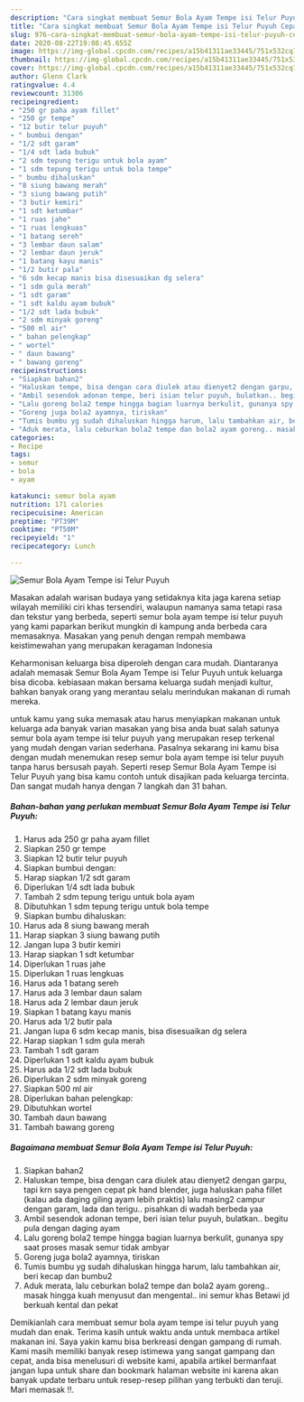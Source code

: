 ```yaml
---
description: "Cara singkat membuat Semur Bola Ayam Tempe isi Telur Puyuh Cepat"
title: "Cara singkat membuat Semur Bola Ayam Tempe isi Telur Puyuh Cepat"
slug: 976-cara-singkat-membuat-semur-bola-ayam-tempe-isi-telur-puyuh-cepat
date: 2020-08-22T19:08:45.655Z
image: https://img-global.cpcdn.com/recipes/a15b41311ae33445/751x532cq70/semur-bola-ayam-tempe-isi-telur-puyuh-foto-resep-utama.jpg
thumbnail: https://img-global.cpcdn.com/recipes/a15b41311ae33445/751x532cq70/semur-bola-ayam-tempe-isi-telur-puyuh-foto-resep-utama.jpg
cover: https://img-global.cpcdn.com/recipes/a15b41311ae33445/751x532cq70/semur-bola-ayam-tempe-isi-telur-puyuh-foto-resep-utama.jpg
author: Glenn Clark
ratingvalue: 4.4
reviewcount: 31306
recipeingredient:
- "250 gr paha ayam fillet"
- "250 gr tempe"
- "12 butir telur puyuh"
- " bumbui dengan"
- "1/2 sdt garam"
- "1/4 sdt lada bubuk"
- "2 sdm tepung terigu untuk bola ayam"
- "1 sdm tepung terigu untuk bola tempe"
- " bumbu dihaluskan"
- "8 siung bawang merah"
- "3 siung bawang putih"
- "3 butir kemiri"
- "1 sdt ketumbar"
- "1 ruas jahe"
- "1 ruas lengkuas"
- "1 batang sereh"
- "3 lembar daun salam"
- "2 lembar daun jeruk"
- "1 batang kayu manis"
- "1/2 butir pala"
- "6 sdm kecap manis bisa disesuaikan dg selera"
- "1 sdm gula merah"
- "1 sdt garam"
- "1 sdt kaldu ayam bubuk"
- "1/2 sdt lada bubuk"
- "2 sdm minyak goreng"
- "500 ml air"
- " bahan pelengkap"
- " wortel"
- " daun bawang"
- " bawang goreng"
recipeinstructions:
- "Siapkan bahan2"
- "Haluskan tempe, bisa dengan cara diulek atau dienyet2 dengan garpu, tapi krn saya pengen cepat pk hand blender, juga haluskan paha fillet (kalau ada daging giling ayam lebih praktis) lalu masing2 campur dengan garam, lada dan terigu.. pisahkan di wadah berbeda yaa"
- "Ambil sesendok adonan tempe, beri isian telur puyuh, bulatkan.. begitu pula dengan daging ayam"
- "Lalu goreng bola2 tempe hingga bagian luarnya berkulit, gunanya spy saat proses masak semur tidak ambyar"
- "Goreng juga bola2 ayamnya, tiriskan"
- "Tumis bumbu yg sudah dihaluskan hingga harum, lalu tambahkan air, beri kecap dan bumbu2"
- "Aduk merata, lalu ceburkan bola2 tempe dan bola2 ayam goreng.. masak hingga kuah menyusut dan mengental.. ini semur khas Betawi jd berkuah kental dan pekat"
categories:
- Recipe
tags:
- semur
- bola
- ayam

katakunci: semur bola ayam 
nutrition: 171 calories
recipecuisine: American
preptime: "PT39M"
cooktime: "PT50M"
recipeyield: "1"
recipecategory: Lunch

---
```



![Semur Bola Ayam Tempe isi Telur Puyuh](https://img-global.cpcdn.com/recipes/a15b41311ae33445/751x532cq70/semur-bola-ayam-tempe-isi-telur-puyuh-foto-resep-utama.jpg)

Masakan adalah warisan budaya yang setidaknya kita jaga karena setiap wilayah memiliki ciri khas tersendiri, walaupun namanya sama tetapi rasa dan tekstur yang berbeda, seperti semur bola ayam tempe isi telur puyuh yang kami paparkan berikut mungkin di kampung anda berbeda cara memasaknya. Masakan yang penuh dengan rempah membawa keistimewahan yang merupakan keragaman Indonesia

Keharmonisan keluarga bisa diperoleh dengan cara mudah. Diantaranya adalah memasak Semur Bola Ayam Tempe isi Telur Puyuh untuk keluarga bisa dicoba. kebiasaan makan bersama keluarga sudah menjadi kultur, bahkan banyak orang yang merantau selalu merindukan makanan di rumah mereka.



untuk kamu yang suka memasak atau harus menyiapkan makanan untuk keluarga ada banyak varian masakan yang bisa anda buat salah satunya semur bola ayam tempe isi telur puyuh yang merupakan resep terkenal yang mudah dengan varian sederhana. Pasalnya sekarang ini kamu bisa dengan mudah menemukan resep semur bola ayam tempe isi telur puyuh tanpa harus bersusah payah.
Seperti resep Semur Bola Ayam Tempe isi Telur Puyuh yang bisa kamu contoh untuk disajikan pada keluarga tercinta. Dan sangat mudah hanya dengan 7 langkah dan 31 bahan.


<!--inarticleads1-->

##### Bahan-bahan yang perlukan membuat Semur Bola Ayam Tempe isi Telur Puyuh:

1. Harus ada 250 gr paha ayam fillet
1. Siapkan 250 gr tempe
1. Siapkan 12 butir telur puyuh
1. Siapkan  bumbui dengan:
1. Harap siapkan 1/2 sdt garam
1. Diperlukan 1/4 sdt lada bubuk
1. Tambah 2 sdm tepung terigu untuk bola ayam
1. Dibutuhkan 1 sdm tepung terigu untuk bola tempe
1. Siapkan  bumbu dihaluskan:
1. Harus ada 8 siung bawang merah
1. Harap siapkan 3 siung bawang putih
1. Jangan lupa 3 butir kemiri
1. Harap siapkan 1 sdt ketumbar
1. Diperlukan 1 ruas jahe
1. Diperlukan 1 ruas lengkuas
1. Harus ada 1 batang sereh
1. Harus ada 3 lembar daun salam
1. Harus ada 2 lembar daun jeruk
1. Siapkan 1 batang kayu manis
1. Harus ada 1/2 butir pala
1. Jangan lupa 6 sdm kecap manis, bisa disesuaikan dg selera
1. Harap siapkan 1 sdm gula merah
1. Tambah 1 sdt garam
1. Diperlukan 1 sdt kaldu ayam bubuk
1. Harus ada 1/2 sdt lada bubuk
1. Diperlukan 2 sdm minyak goreng
1. Siapkan 500 ml air
1. Diperlukan  bahan pelengkap:
1. Dibutuhkan  wortel
1. Tambah  daun bawang
1. Tambah  bawang goreng




<!--inarticleads2-->

##### Bagaimana membuat  Semur Bola Ayam Tempe isi Telur Puyuh:

1. Siapkan bahan2
1. Haluskan tempe, bisa dengan cara diulek atau dienyet2 dengan garpu, tapi krn saya pengen cepat pk hand blender, juga haluskan paha fillet (kalau ada daging giling ayam lebih praktis) lalu masing2 campur dengan garam, lada dan terigu.. pisahkan di wadah berbeda yaa
1. Ambil sesendok adonan tempe, beri isian telur puyuh, bulatkan.. begitu pula dengan daging ayam
1. Lalu goreng bola2 tempe hingga bagian luarnya berkulit, gunanya spy saat proses masak semur tidak ambyar
1. Goreng juga bola2 ayamnya, tiriskan
1. Tumis bumbu yg sudah dihaluskan hingga harum, lalu tambahkan air, beri kecap dan bumbu2
1. Aduk merata, lalu ceburkan bola2 tempe dan bola2 ayam goreng.. masak hingga kuah menyusut dan mengental.. ini semur khas Betawi jd berkuah kental dan pekat




Demikianlah cara membuat semur bola ayam tempe isi telur puyuh yang mudah dan enak. Terima kasih untuk waktu anda untuk membaca artikel makanan ini. Saya yakin kamu bisa berkreasi dengan gampang di rumah. Kami masih memiliki banyak resep istimewa yang sangat gampang dan cepat, anda bisa menelusuri di website kami, apabila artikel bermanfaat jangan lupa untuk share dan bookmark halaman website ini karena akan banyak update terbaru untuk resep-resep pilihan yang terbukti dan teruji. Mari memasak !!. 
